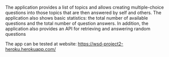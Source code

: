 The application provides a list of topics and allows creating multiple-choice questions into those topics that are then answered by self and others. The application also shows basic statistics: the total number of available questions and the total number of question answers. In addition, the application also provides an API for retrieving and answering random questions

The app can be tested at website: https://wsd-project2-heroku.herokuapp.com/

